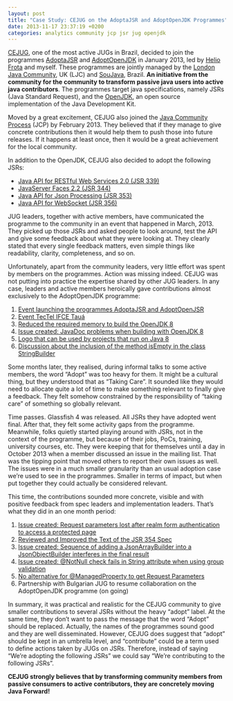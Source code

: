 ```yaml
---
layout: post
title: "Case Study: CEJUG on the AdoptaJSR and AdoptOpenJDK Programmes"
date: 2013-11-17 23:37:19 +0200
categories: analytics community jcp jsr jug openjdk
---
```


<a href="http://cejug.org" target="_blank">CEJUG</a>, one of the most active JUGs in Brazil, decided to join the programmes <a href="https://java.net/projects/adoptajsr/pages/Home" target="_blank">AdoptaJSR</a> and <a href="https://java.net/projects/adoptopenjdk" target="_blank">AdoptOpenJDK</a> in January 2013, led by <a href="http://heliofrota.github.io/" target="_blank">Helio Frota</a> and myself. These programmes are jointly managed by the <a href="http://www.meetup.com/Londonjavacommunity/" target="_blank">London Java Community</a>, UK (LJC) and <a href="http://soujava.org.br" target="_blank">SouJava</a>, Brazil. <strong>An initiative from the community for the community to transform passive java users into active java contributors</strong>. The programmes target java specifications, namely JSRs (Java Standard Request), and the <a href="http://openjdk.java.net/" target="_blank">OpenJDK</a>, an open source implementation of the Java Development Kit.

Moved by a great excitement, CEJUG also joined the <a href="http://jcp.org/en/home/index" target="_blank">Java Community Process</a> (JCP) by February 2013. They believed that if they manage to give concrete contributions then it would help them to push those into future releases. If it happens at least once, then it would be a great achievement for the local community.

In addition to the OpenJDK, CEJUG also decided to adopt the following JSRs:

- <a href="http://jcp.org/en/jsr/detail?id=339" target="_blank">Java API for RESTful Web Services 2.0 (JSR 339)</a>
- <a href="http://jcp.org/en/jsr/detail?id=344" target="_blank">JavaServer Faces 2.2 (JSR 344)</a>
- <a href="http://jcp.org/en/jsr/detail?id=353" target="_blank">Java API for Json Processing (JSR 353)</a>
- <a href="http://jcp.org/en/jsr/detail?id=356" target="_blank">Java API for WebSocket (JSR 356)</a>

JUG leaders, together with active members, have communicated the programme to the community in an event that happened in March, 2013. They picked up those JSRs and asked people to look around, test the API and give some feedback about what they were looking at. They clearly stated that every single feedback matters, even simple things like readability, clarity, completeness, and so on.

Unfortunately, apart from the community leaders, very little effort was spent by members on the programmes. Action was missing indeed. CEJUG was not putting into practice the expertise shared by other JUG leaders. In any case, leaders and active members heroically gave contributions almost exclusively to the AdoptOpenJDK programme:

1. <a href="http://www.youtube.com/watch?v=X93VmOAN4Js&amp;feature=share&amp;t=45m52s" target="_blank">Event launching the programmes AdoptaJSR and AdoptOpenJSR</a>
2. <a href="http://www.cejug.org/2013/06/08/evento-tectel-ifce-taua/" target="_blank">Event TecTel IFCE Tauá</a>
3. <a href="https://java.net/projects/adoptopenjdk/pages/YourOwnEnvironment" target="_blank">Reduced the required memory to build the OpenJDK 8</a>
4. <a href="https://java.net/jira/browse/JSON_PROCESSING_SPEC-59" target="_blank">Issue created: JavaDoc problems when building with OpenJDK 8</a>
5. <a href="http://www.cejug.org/2013/07/16/logo-oficial-para-projetos-compativeis-com-java-8/" target="_blank">Logo that can be used by projects that run on Java 8</a>
6. <a href="/2013/05/look-at-it-carefully-and-you-will-find.html" target="_blank">Discussion about the inclusion of the method isEmpty in the class StringBuilder</a>

Some months later, they realised, during informal talks to some active members, the word “Adopt” was too heavy for them. It might be a cultural thing, but they understood that as “Taking Care”. It sounded like they would need to allocate quite a lot of time to make something relevant to finally give a feedback. They felt somehow constrained by the responsibility of “taking care” of something so globally relevant.

Time passes. Glassfish 4 was released. All JSRs they have adopted went final. After that, they felt some activity gaps from the programme. Meanwhile, folks quietly started playing around with JSRs, not in the context of the programme, but because of their jobs, PoCs, training, university courses, etc. They were keeping that for themselves until a day in October 2013 when a member discussed an issue in the mailing list. That was the tipping point that moved others to report their own issues as well. The issues were in a much smaller granularity than an usual adoption case we’re used to see in the programmes. Smaller in terms of impact, but when put together they could actually be considered relevant.

This time, the contributions sounded more concrete, visible and with positive feedback from spec leaders and implementation leaders. That’s what they did in an one month period:

1. <a href="https://java.net/jira/browse/GLASSFISH-20809" target="_blank">Issue created: Request parameters lost after realm form authentication to access a protected page</a>
2. <a href="http://jcp.org/en/jsr/detail?id=354" target="_blank">Reviewed and Improved the Text of the JSR 354 Spec</a>
3. <a href="https://java.net/jira/browse/JSONP-24" target="_blank">Issue created: Sequence of adding a JsonArrayBuilder into a JsonObjectBuilder interferes in the final result</a>
4. <a href="https://hibernate.atlassian.net/browse/HV-831" target="_blank">Issue created: @NotNull check fails in String attribute when using group validation</a>
5. <a href="https://java.net/projects/javaserverfaces/lists/users/archive/2013-10/message/12" target="_blank">No alternative for @ManagedProperty to get Request Parameters</a>
6. Partnership with Bulgarian JUG to resume collaboration on the AdoptOpenJDK programme (on going)

In summary, it was practical and realistic for the CEJUG community to give smaller contributions to several JSRs without the heavy “adopt” label. At the same time, they don’t want to pass the message that the word “Adopt” should be replaced. Actually, the names of the programmes sound good and they are well disseminated. However, CEJUG does suggest that “adopt” should be kept in an umbrella level, and “contribute” could be a term used to define actions taken by JUGs on JSRs. Therefore, instead of saying “We’re adopting the following JSRs” we could say “We’re contributing to the following JSRs”.

<strong>CEJUG strongly believes that by transforming community members from passive consumers to active contributors, they are concretely moving Java Forward!</strong>
